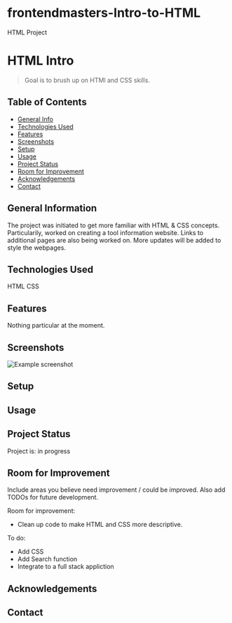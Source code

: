 # frontendmasters-Intro-to-HTML
HTML Project


# HTML Intro
> Goal is to brush up on HTMl and CSS skills.

## Table of Contents
* [General Info](#general-information) 
* [Technologies Used](#technologies-used)
* [Features](#features)
* [Screenshots](#screenshots)
* [Setup](#setup)
* [Usage](#usage)
* [Project Status](#project-status)
* [Room for Improvement](#room-for-improvement)
* [Acknowledgements](#acknowledgements)
* [Contact](#contact)
<!-- * [License](#license) -->


## General Information
The project was initiated to get more familiar with HTML & CSS concepts. Particularily, worked on creating a tool information website. 
Links to additional pages are also being worked on. More updates will be added to style the webpages.

<!-- You don't have to answer all the questions - just the ones relevant to your project. -->


## Technologies Used
HTML
CSS


## Features
Nothing particular at the moment.


## Screenshots
![Example screenshot](./img/screenshot.png)
<!-- If you have screenshots you'd like to share, include them here. -->


## Setup


## Usage


## Project Status
Project is: in progress


## Room for Improvement
Include areas you believe need improvement / could be improved. Also add TODOs for future development.

Room for improvement:
- Clean up code to make HTML and CSS more descriptive.


To do:
- Add CSS
- Add Search function
- Integrate to a full stack appliction


## Acknowledgements


## Contact

